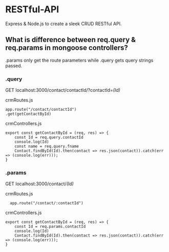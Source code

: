# RESTful-API

Express &amp; Node.js to create a sleek CRUD RESTful API.

## What is difference between req.query & req.params in mongoose controllers?

.params only get the route parameters while .query gets query strings passed.

### .query

GET localhost:3000/contact/contactId/?contactId=_(Id)_

crmRoutes.js

```
app.route("/contact/contactId")
.get(getContactById)
```

crmControllers.js

```
export const getContactById = (req, res) => {
    const Id = req.query.contactId
    console.log(Id)
    const name = req.query.fname
    Contact.findById(Id).then(contact => res.json(contact)).catch(err => (console.log(err)));
}
```

### .params

GET localhost:3000/contact/_(Id)_

crmRoutes.js

```
  app.route("/contact/:contactId")
```

crmControllers.js

```
export const getContactById = (req, res) => {
    const Id = req.params.contactId
    console.log(Id)
    Contact.findById(Id).then(contact => res.json(contact)).catch(err => (console.log(err)));
}

```
